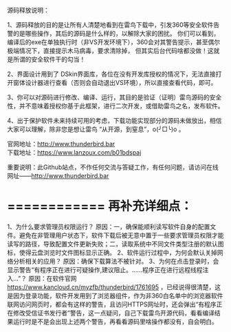 源码释放说明：

1、源码释放的目的是让所有人清楚地看到在雷鸟下载中，引发360等安全软件告警的是哪些操作，其后的源码是什么样的，以解除大家的困扰。
   你们可以看到，编译后的exe在单独执行时（非VS开发环境下），360会对其警告提示，甚至偶尔极端情况下，直接提示木马病毒，要求清除掉，
   但其实后台代码啥都没做！这就是所谓的安全软件干的勾当！

2、界面设计用到了 DSkin界面库，各位在没有开发库授权的情况下，无法直接打开窗体设计器进行查看（否则会自动退出VS环境），所以直接查看代码，即可。

3、你可以对源码进行修改、编译、运行，其目的是验证（证明）雷鸟源码的安全性，并不意味着授权你基于此框架，进行二次开发，或借助雷鸟之名，发布软件。

4、出于保护软件未来持续可用的考虑，下载功能实现部分的源码未做放出，相信大家可以理解，除非您是想让雷鸟 “从开源，到窒息”，o(╯□╰)o 。


官网地址：http://www.thunderbird.bar   
下载地址：https://www.lanzoux.com/b01bdspaj


重要说明：此Github站点，不作任何交流与答疑工作，有任何问题，请访问在线网址——http://www.thunderbird.bar

============
再补充详细点：
============
1、为什么要求管理员权限运行？
原因：一，确保能顺利读写软件自身的配置文件。避免在非管理用户状态下，软件下载后被无意中置于一些要求管理员权限才能读写的路径，导致配置文件更新失败；二，读取系统中不同文件类型注册的默认图标，使得云盘浏览时文件图标显示正确。
2、软件运行过程中，为何会默认关掉网络分析相关的应用？
原因：确保下载算法不被针对。
3、为何在点击登录时，会显示警告“有程序正在进行可疑操作,建议阻止。......程序正在进行远程线程注入...”？
原因：在软件官网 https://www.kancloud.cn/myzfb/thunderbird/1761695 ，已经说得很清楚，这是因为登录功能，软件开发用到了浏览器组件，作为非360白名单中的浏览器软件联网访问网页时，都会有这样的警告，且访问HTTPS网址时，还会弹出“有程序正在修改受信证书发行者”警告，这一点疑问，自己下载雷鸟开源代码，看看编译结果运行时是不是会出现上述两个警告，再看看源码里啥操作都没有，自会明白。
